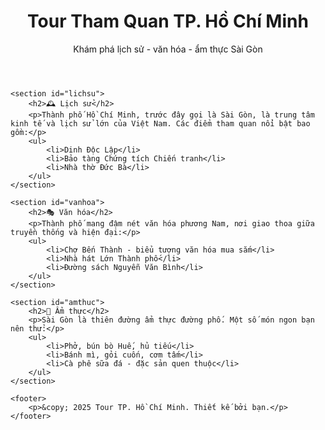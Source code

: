 <!DOCTYPE html>
<html lang="vi">
<head>
    <meta charset="UTF-8">
    <meta name="viewport" content="width=device-width, initial-scale=1.0">
    <title>Tour TP. Hồ Chí Minh</title>
    <link rel="stylesheet" href="styles.css">
</head>
<body>
    <header>
        <h1>Tour Tham Quan TP. Hồ Chí Minh</h1>
        <p>Khám phá lịch sử - văn hóa - ẩm thực Sài Gòn</p>
    </header>

    <section id="lichsu">
        <h2>🕰️ Lịch sử</h2>
        <p>Thành phố Hồ Chí Minh, trước đây gọi là Sài Gòn, là trung tâm kinh tế và lịch sử lớn của Việt Nam. Các điểm tham quan nổi bật bao gồm:</p>
        <ul>
            <li>Dinh Độc Lập</li>
            <li>Bảo tàng Chứng tích Chiến tranh</li>
            <li>Nhà thờ Đức Bà</li>
        </ul>
    </section>

    <section id="vanhoa">
        <h2>🎭 Văn hóa</h2>
        <p>Thành phố mang đậm nét văn hóa phương Nam, nơi giao thoa giữa truyền thống và hiện đại:</p>
        <ul>
            <li>Chợ Bến Thành - biểu tượng văn hóa mua sắm</li>
            <li>Nhà hát Lớn Thành phố</li>
            <li>Đường sách Nguyễn Văn Bình</li>
        </ul>
    </section>

    <section id="amthuc">
        <h2>🍜 Ẩm thực</h2>
        <p>Sài Gòn là thiên đường ẩm thực đường phố. Một số món ngon bạn nên thử:</p>
        <ul>
            <li>Phở, bún bò Huế, hủ tiếu</li>
            <li>Bánh mì, gỏi cuốn, cơm tấm</li>
            <li>Cà phê sữa đá - đặc sản quen thuộc</li>
        </ul>
    </section>

    <footer>
        <p>&copy; 2025 Tour TP. Hồ Chí Minh. Thiết kế bởi bạn.</p>
    </footer>
</body>
</html>
